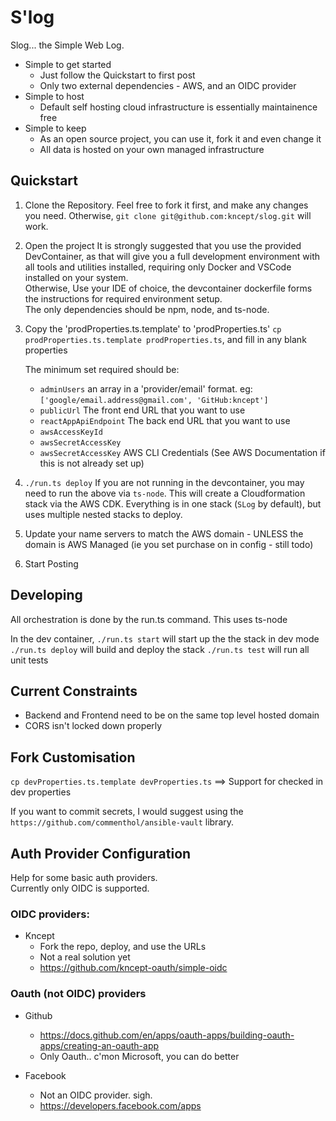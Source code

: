 # S'log

Slog... the Simple Web Log.

* Simple to get started
   * Just follow the Quickstart to first post
   * Only two external dependencies - AWS, and an OIDC provider
* Simple to host
    * Default self hosting cloud infrastructure is essentially maintainence free
* Simple to keep
    * As an open source project, you can use it, fork it and even change it
    * All data is hosted on your own managed infrastructure


## Quickstart

1) Clone the Repository.
    Feel free to fork it first, and make any changes you need. 
    Otherwise, `git clone git@github.com:kncept/slog.git` will work.

2) Open the project
    It is strongly suggested that you use the provided DevContainer, as that will give you a full
    development environment with all tools and utilities installed, requiring only Docker and VSCode installed 
    on your system.<br/>
    Otherwise, Use your IDE of choice, the devcontainer dockerfile forms the instructions for required environment setup.<br/>
    The only dependencies should be npm, node, and ts-node.

3) Copy the 'prodProperties.ts.template' to 'prodProperties.ts' `cp prodProperties.ts.template prodProperties.ts`, and fill in any blank properties

    The minimum set required should be:
    * `adminUsers` an array in a 'provider/email' format. eg: `['google/email.address@gmail.com', 'GitHub:kncept']`
    * `publicUrl` The front end URL that you want to use
    * `reactAppApiEndpoint` The back end URL that you want to use
    * `awsAccessKeyId`
    * `awsSecretAccessKey`
    * `awsSecretAccessKey` AWS CLI Credentials (See AWS Documentation if this is not already set up)

4) `./run.ts deploy`
    If you are not running in the devcontainer, you may need to run the above via `ts-node`.
    This will create a Cloudformation stack via the AWS CDK.
    Everything is in one stack (`SLog` by default), but uses multiple nested stacks to deploy.

5) Update your name servers to match the AWS domain - UNLESS the domain is AWS Managed (ie you set purchase on in config - still todo)

6) Start Posting


## Developing
All orchestration is done by the run.ts command. This uses ts-node

In the dev container, 
`./run.ts start` will start up the the stack in dev mode
`./run.ts deploy` will build and deploy the stack
`./run.ts test` will run all unit tests


## Current Constraints
  * Backend and Frontend need to be on the same top level hosted domain
  * CORS isn't locked down properly


## Fork Customisation

`cp devProperties.ts.template devProperties.ts` ==> Support for checked in dev properties

If you want to commit secrets, I would suggest using the `https://github.com/commenthol/ansible-vault` library.


## Auth Provider Configuration

Help for some basic auth providers.<br/>
Currently only OIDC is supported.

### OIDC providers:

* Kncept
  * Fork the repo, deploy, and use the URLs
  * Not a real solution yet
  * https://github.com/kncept-oauth/simple-oidc

### Oauth (not OIDC) providers

* Github
  * https://docs.github.com/en/apps/oauth-apps/building-oauth-apps/creating-an-oauth-app
  *  Only Oauth.. c'mon Microsoft, you can do better

* Facebook
  * Not an OIDC provider. sigh.
  * https://developers.facebook.com/apps

